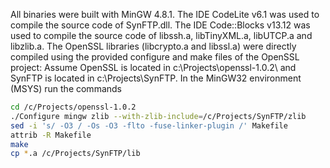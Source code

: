 All binaries were built with MinGW 4.8.1. The IDE CodeLite v6.1 was used to compile
the source code of SynFTP.dll. The IDE Code::Blocks v13.12 was used to compile
the source code of libssh.a, libTinyXML.a, libUTCP.a and libzlib.a. The OpenSSL
libraries (libcrypto.a and libssl.a) were directly compiled using the provided
configure and make files of the OpenSSL project:
Assume OpenSSL is located in c:\Projects\openssl-1.0.2\ and SynFTP is 
located in c:\Projects\SynFTP\. In the MinGW32 environment (MSYS) run the commands
```sh
cd /c/Projects/openssl-1.0.2
./Configure mingw zlib --with-zlib-include=/c/Projects/SynFTP/zlib
sed -i 's/ -O3 / -Os -O3 -flto -fuse-linker-plugin /' Makefile
attrib -R Makefile
make
cp *.a /c/Projects/SynFTP/lib
```
